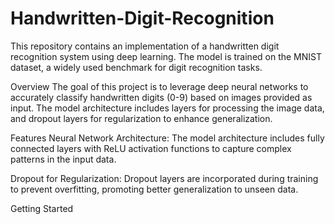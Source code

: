 # Handwritten-Digit-Recognition
This repository contains an implementation of a handwritten digit recognition system using deep learning. The model is trained on the MNIST dataset, a widely used benchmark for digit recognition tasks.

Overview
The goal of this project is to leverage deep neural networks to accurately classify handwritten digits (0-9) based on images provided as input. The model architecture includes layers for processing the image data, and dropout layers for regularization to enhance generalization.

Features
Neural Network Architecture: The model architecture includes fully connected layers with ReLU activation functions to capture complex patterns in the input data.

Dropout for Regularization: Dropout layers are incorporated during training to prevent overfitting, promoting better generalization to unseen data.

Getting Started
